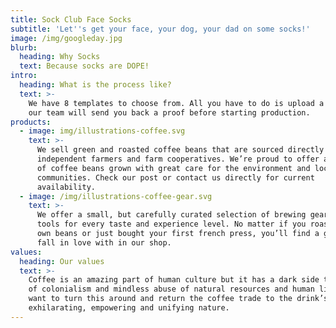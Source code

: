 ```yaml
---
title: Sock Club Face Socks
subtitle: 'Let''s get your face, your dog, your dad on some socks!'
image: /img/googleday.jpg
blurb:
  heading: Why Socks
  text: Because socks are DOPE!
intro:
  heading: What is the process like?
  text: >-
    We have 8 templates to choose from. All you have to do is upload a photo and
    our team will send you back a proof before starting production.
products:
  - image: img/illustrations-coffee.svg
    text: >-
      We sell green and roasted coffee beans that are sourced directly from
      independent farmers and farm cooperatives. We’re proud to offer a variety
      of coffee beans grown with great care for the environment and local
      communities. Check our post or contact us directly for current
      availability.
  - image: /img/illustrations-coffee-gear.svg
    text: >-
      We offer a small, but carefully curated selection of brewing gear and
      tools for every taste and experience level. No matter if you roast your
      own beans or just bought your first french press, you’ll find a gadget to
      fall in love with in our shop.
values:
  heading: Our values
  text: >-
    Coffee is an amazing part of human culture but it has a dark side too – one
    of colonialism and mindless abuse of natural resources and human lives. We
    want to turn this around and return the coffee trade to the drink’s
    exhilarating, empowering and unifying nature.
---
```


